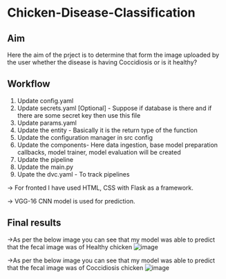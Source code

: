 # Chicken-Disease-Classification
## Aim

Here the aim of the prject is to determine that form the image uploaded by the user whether the disease is having Coccidiosis or is it healthy?

## Workflow

1. Update config.yaml
2. Update secrets.yaml [Optional] - Suppose if database is there and if there are some secret key then use this file
3. Update params.yaml
4. Update the entity - Basically it is the return type of the function
5. Update the configuration manager in src config
6. Update the components- Here data ingestion, base model preparation callbacks, model trainer, model evaluation will be created 
7. Update the pipeline
8. Update the main.py
9. Upate the dvc.yaml - To track pipelines

-> For fronted I have used HTML, CSS with Flask as a framework.

-> VGG-16 CNN model is used for prediction.
## Final results

->As per the below image you can see that my model was able to predict that the fecal image was of Healthy chicken
![image](https://github.com/user-attachments/assets/0d0ba6de-4e0c-4171-9cb9-0d8b496a35cc)

->As per the below image you can see that my model was able to predict that the fecal image was of Coccidiosis chicken
![image](https://github.com/user-attachments/assets/76637d96-678b-42ec-a04d-7b64a142856c)

